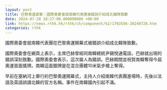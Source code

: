 ```yaml
---
layout: post
title: 巴黎奧運直擊｜國際奧委會就南韓代表團被錯誤介紹成北韓隊致歉
date: 2024-07-28 18:27:00.000000000 +08:00
link: https://news.rthk.hk/rthk/ch/component/k2/1763556-20240728.htm
categories: rthk
---
```


國際奧委會就南韓代表團在巴黎奧運開幕式被錯誤介紹成北韓隊致歉。
 
國際奧委會在網頁上表示，主席巴赫曾經同南韓總統尹錫悅通電話，巴赫就出現的錯誤深刻致歉。國際奧委會表示，這次屬人為錯誤。巴赫期間並祝賀南韓奪得今屆奧運首面獎牌。南韓這面銀牌是在混合團體10米氣步槍上奪得。

早前在塞納河上舉行的巴黎奧運開幕式，主持人介紹南韓代表團進場時，先後以法語及英語誤讀北韓的官方名稱。事件在南韓國內引起不滿。
